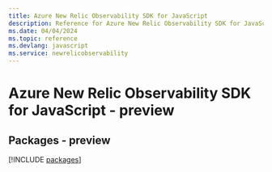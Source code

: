```yaml
---
title: Azure New Relic Observability SDK for JavaScript
description: Reference for Azure New Relic Observability SDK for JavaScript
ms.date: 04/04/2024
ms.topic: reference
ms.devlang: javascript
ms.service: newrelicobservability
---
```

# Azure New Relic Observability SDK for JavaScript - preview
## Packages - preview
[!INCLUDE [packages](new-relic-observability-index.md)]